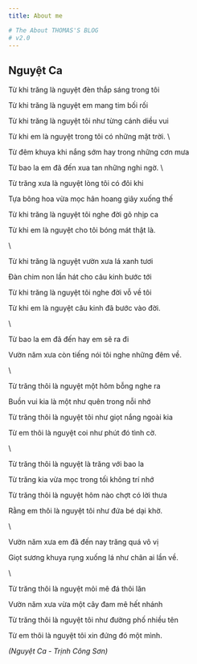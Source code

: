 ```yaml
---
title: About me

# The About THOMAS'S BLOG
# v2.0
---
```


## Nguyệt Ca

Từ khi trăng là nguyệt đèn thắp sáng trong tôi

Từ khi trăng là nguyệt em mang tim bối rối

Từ khi trăng là nguyệt tôi như từng cánh diều vui

Từ khi em là nguyệt trong tôi có những mặt trời. \

Từ đêm khuya khi nắng sớm hay trong những cơn mưa

Từ bao la em đã đến xua tan những nghi ngờ. \

Từ trăng xưa là nguyệt lòng tôi có đôi khi

Tựa bông hoa vừa mọc hân hoang giây xuống thế

Từ khi trăng là nguyệt tôi nghe đời gõ nhịp ca

Từ khi em là nguyệt cho tôi bóng mát thật là.

\

Từ khi trăng là nguyệt vườn xưa lá xanh tươi

Đàn chim non lần hát cho câu kinh bước tới

Từ khi trăng là nguyệt tôi nghe đời vỗ về tôi

Từ khi em là nguyệt câu kinh đã bước vào đời.

\

Từ bao la em đã đến hay em sẽ ra đi

Vườn năm xưa còn tiếng nói tôi nghe những đêm về.

\

Từ trăng thôi là nguyệt một hôm bỗng nghe ra

Buồn vui kia là một như quên trong nỗi nhớ

Từ trăng thôi là nguyệt tôi như giọt nắng ngoài kia

Từ em thôi là nguyệt coi như phút đó tình cờ.

\

Từ trăng thôi là nguyệt là trăng với bao la

Từ trăng kia vừa mọc trong tối không trí nhớ

Từ trăng thôi là nguyệt hôm nào chợt có lời thưa

Rằng em thôi là nguyệt tôi như đứa bé dại khờ.

\

Vườn năm xưa em đã đến nay trăng quá vô vị

Giọt sương khuya rụng xuống lá như chân ai lần về.

\

Từ trăng thôi là nguyệt mỏi mê đá thôi lăn

Vườn năm xưa vừa một cây đam mê hết nhánh

Từ trăng thôi là nguyệt tôi như đường phố nhiều tên

Từ em thôi là nguyệt tôi xin đứng đó một mình.


*(Nguyệt Ca - Trịnh Công Sơn)*
